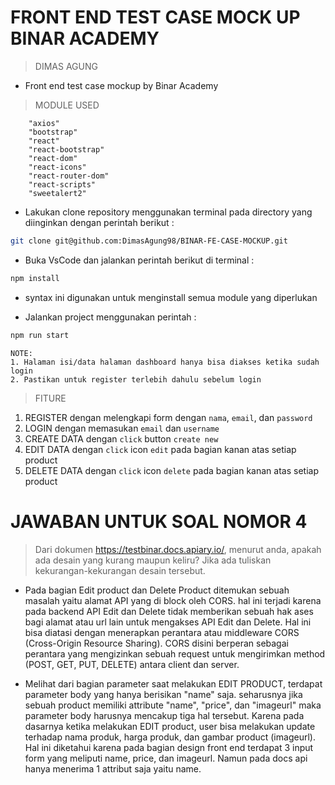 # FRONT END TEST CASE MOCK UP BINAR ACADEMY
> DIMAS AGUNG

- Front end test case mockup by Binar Academy

> MODULE USED
```
    "axios"
    "bootstrap"
    "react"
    "react-bootstrap"
    "react-dom"
    "react-icons"
    "react-router-dom"
    "react-scripts"
    "sweetalert2"
```

- Lakukan clone repository menggunakan terminal pada directory yang diinginkan    dengan perintah berikut :

```sh
git clone git@github.com:DimasAgung98/BINAR-FE-CASE-MOCKUP.git
```

- Buka VsCode dan jalankan perintah berikut di terminal :

```sh
npm install
```

- syntax ini digunakan untuk menginstall semua module yang diperlukan


- Jalankan project menggunakan perintah :

```sh
npm run start
```
```
NOTE:
1. Halaman isi/data halaman dashboard hanya bisa diakses ketika sudah login
2. Pastikan untuk register terlebih dahulu sebelum login
```
> FITURE
1. REGISTER dengan melengkapi form dengan `nama`, `email`, dan `password`
2. LOGIN dengan memasukan `email` dan `username`
3. CREATE DATA dengan `click` button `create new`
4. EDIT DATA dengan `click` icon `edit` pada bagian kanan atas setiap product
5. DELETE DATA dengan `click` icon `delete` pada bagian kanan atas setiap product

# JAWABAN UNTUK SOAL NOMOR 4
> Dari dokumen https://testbinar.docs.apiary.io/, menurut anda, apakah ada desain yang
kurang maupun keliru? Jika ada tuliskan kekurangan-kekurangan desain tersebut.

- Pada bagian Edit product dan Delete Product ditemukan sebuah masalah yaitu alamat API yang di block oleh CORS. hal ini terjadi karena pada backend API Edit dan Delete tidak memberikan sebuah hak ases bagi alamat atau url lain untuk mengakses API Edit dan Delete. Hal ini bisa diatasi dengan menerapkan perantara atau middleware CORS (Cross-Origin Resource Sharing). CORS disini berperan sebagai perantara yang mengizinkan sebuah request untuk mengirimkan method (POST, GET, PUT, DELETE) antara client dan server.

- Melihat dari bagian parameter saat melakukan EDIT PRODUCT, terdapat parameter body yang hanya berisikan "name" saja. seharusnya jika sebuah product memiliki attribute "name", "price", dan "imageurl" maka parameter body harusnya mencakup tiga hal tersebut. Karena pada dasarnya ketika melakukan EDIT product, user bisa melakukan update terhadap nama produk, harga produk, dan gambar product (imageurl). Hal ini diketahui karena pada bagian design front end terdapat 3 input form yang meliputi name, price, dan imageurl. Namun pada docs api hanya menerima 1 attribut saja yaitu name.